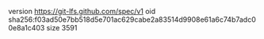 version https://git-lfs.github.com/spec/v1
oid sha256:f03ad50e7bb518d5e701ac629cabe2a83514d9908e61a6c74b7adc00e8a1c403
size 3591
